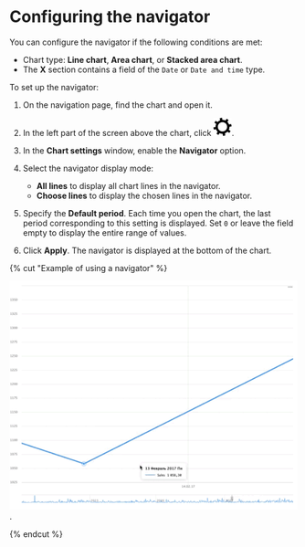 # Configuring the navigator

You can configure the navigator if the following conditions are met:

* Chart type: **Line chart**, **Area chart**, or **Stacked area chart**.
* The **X** section contains a field of the `Date` or `Date and time` type.

To set up the navigator:

1. On the navigation page, find the chart and open it.
1. In the left part of the screen above the chart, click ![image](../../../_assets/datalens/gear.svg).
1. In the **Chart settings** window, enable the **Navigator** option.
1. Select the navigator display mode:

   * **All lines** to display all chart lines in the navigator.
   * **Choose lines** to display the chosen lines in the navigator.

1. Specify the **Default period**. Each time you open the chart, the last period corresponding to this setting is displayed. Set `0` or leave the field empty to display the entire range of values.
1. Click **Apply**. The navigator is displayed at the bottom of the chart.

{% cut "Example of using a navigator" %}

   ![image](../../../_assets/datalens/chart-settings/02-navigator.gif).

{% endcut %}

